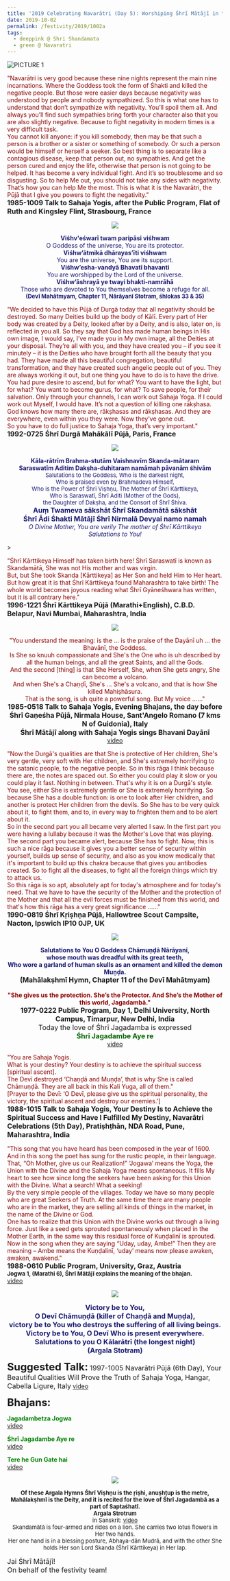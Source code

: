 ```yaml
---
title: '2019 Celebrating Navarātri (Day 5): Worshiping Śhrī Mātājī in the form of Śhrī Skandamātā'
date: 2019-10-02
permalink: /festivity/2019/1002a
tags:
  - deeppink @ Shri Shandamata
  - green @ Navaratri
---
```


![PICTURE 1](/images/image1.png)

<p>
<font color="DarkRed">"Navarātri is very good because these nine nights represent the main nine incarnations. Where the Goddess took the form of Śhakti and killed the negative people. But those were easier days because negativity was understood by people and nobody sympathized. So this is what one has to understand that don’t sympathize with negativity. You’ll spoil them all. And always you’ll find such sympathies bring forth your character also that you are also slightly negative. Because to fight negativity in modern times is a very difficult task.<br>
You cannot kill anyone: if you kill somebody, then may be that such a person is a brother or a sister or something of somebody. Or such a person would be himself or herself a seeker. So best thing is to separate like a contagious disease, keep that person out, no sympathies. And get the person cured and enjoy the life, otherwise that person is not going to be helped. It has become a very individual fight. And it’s so troublesome and so disgusting. So to help Me out, you should not take any sides with negativity. That’s how you can help Me the most. This is what it is the Navarātri, the Pūjā that I give you powers to fight the negativity."</font><br>
<font size="+0"><b>1985-1009 Talk to Sahaja Yogis, after the Public Program, Flat of Ruth and Kingsley Flint, Strasbourg, France</b></font>
</p>

<div style="text-align: center"><img src="/images/image183.png" /></div>

<p style="color:MidNightBlue; text-align:center;">
<b>Viśhv'eśwarī twam paripāsi viśhwam</b><br>
O Goddess of the universe, You are its protector.<br>
<b>Viśhw’ātmikā dhārayas’īti viśhwam</b><br>
You are the universe, You are its support.<br> 
<b>Viśhw’esha-vandyā Bhavatī bhavanti</b><br>
You are worshipped by the Lord of the universe.<br>
<b>Viśhw’āshrayā ye twayi bhakti-namrāhā</b><br> 
Those who are devoted to You themselves become a refuge for all.<br>
<font size="-1"><b>(Devī Mahātmyam, Chapter 11, Nārāyanī Stotram, śhlokas 33 & 35)</b></font>
</p>

<p>
<font color="DarkRed">"We decided to have this Pūjā of Durgā today that all negativity should be destroyed. So many Deities build up the body of Kālī. Every part of Her body was created by a Deity, looked after by a Deity, and is also, later on, is reflected in you all. So they say that God has made human beings in His own image, I would say, I’ve made you in My own image, all the Deities at your disposal. They’re all with you, and they have created you – if you see it minutely – it is the Deities who have brought forth all the beauty that you had. They have made all this beautiful congregation, beautiful transformation, and they have created such angelic people out of you. They are always working it out, but one thing you have to do is to have the drive. You had pure desire to ascend, but for what? You want to have the light, but for what? You want to become gurus, for what? To save people, for their salvation. Only through your channels, I can work out Sahaja Yoga. If I could work out Myself, I would have. It’s not a question of killing one rākṣhasa. God knows how many there are, rākṣhasas and rākṣhasas. And they are everywhere, even within you they were. Now they’ve gone out.<br>
So you have to do full justice to Sahaja Yoga, that’s very important."</font><br>
<font size="+0"><b>1992-0725 Śhrī Durgā Mahākālī Pūjā, Paris, France</b></font>
</p>

<div style="text-align: center"><img src="/images/image184.png" /></div>

<p style="color:MidNightBlue; text-align:center;">
<b>Kāla-rātrīm Brahma-stutām Vaishnavīm Skanda-mātaram<br>
Saraswatīm Aditim Dakṣha-duhitaram namāmah pāvanām śhivām</b><br>
<font size="-1">Salutations to the Goddess, Who is the darkest night,<br> 
Who is praised even by Brahmadeva Himself,<br>
Who is the Power of Śhrī Viṣhṇu, The Mother of Śhrī Kārttikeya,<br>
Who is Saraswatī, Śhrī Aditi (Mother of the Gods),<br>
the Daughter of Dakṣha, and the Consort of Śhrī Śhiva.</font><br>
<font size="+0"><b>Auṃ Twameva sākshāt Śhrī Skandamātā sākshāt<br>
Śhrī Ādi Śhakti Mātājī Śhrī Nirmalā Devyai namo namah</b></font><br>
<i>O Divine Mother, You are verily The mother of Śhrī Kārttikeya<br> 
Salutations to You!</i><br>
</p>>

<p>
<font color="DarkRed">"Śhrī Kārttikeya Himself has taken birth here! Śhrī Saraswatī is known as Skandamātā, She was not His mother and was virgin.<br>
But, but She took Skanda [Kārttikeya] as Her Son and held Him to Her heart. But how great it is that Śhrī Kārttikeya found Maharashtra to take birth! The whole world becomes joyous reading what Śhrī Gyāneśhwara has written, but it is all contrary here."</font><br>
<font size="+0"><b>1996-1221 Śhrī Kārttikeya Pūjā (Marathi+English), C.B.D. Belapur, Navi Mumbai, Maharashtra, India</b></font>
</p>

<div style="text-align: center"><img src="/images/image185.png" /></div>

<p style="text-align:center;">
<font color="DarkRed">"You understand the meaning: is the ... is the praise of the Dayānī uh ... the Bhavānī, the Goddess.<br>
Is She so knuuh compassionate and She's the One who is uh described by all the human beings, and all the great Saints, and all the Gods.<br>
And the second [thing] is that She Herself, She, when She gets angry, She can become a volcano.<br>
And when She's a Chaṇḍī, She's ... She's a volcano, and that is how She killed Mahiṣhāsura.<br>
That is the song, is uh quite a powerful song. But My voice ......"</font><br>
<font size="+0"><b>1985-0518 Talk to Sahaja Yogis, Evening Bhajans, the day before Śhrī Gaṇeśha Pūjā, Nirmala House, Sant'Angelo Romano (7 kms N of Guidonia), Italy</b></font><br>
<font size="+0"><b>Śhrī Mātājī along with Sahaja Yogis sings Bhavani Dayānī</b></font><br>
<a href="https://www.youtube.com/watch?v=vqd4mzk44Qk">video</a><br>
</p>

<p>
<font color="DarkRed">"Now the Durgā's qualities are that She is protective of Her children, She's very gentle, very soft with Her children, and She's extremely horrifying to the satanic people, to the negative people. So in this rāga I think because there are, the notes are spaced out. So either you could play it slow or you could play it fast. Nothing in between. That's why it is on a Durgā's style. You see, either She is extremely gentle or She is extremely horrifying. So because She has a double function: is one to look after Her children, and another is protect Her children from the devils. So She has to be very quick about it, to fight them, and to, in every way to frighten them and to be alert about it.<br> 
So in the second part you all became very alerted I saw. In the first part you were having a lullaby because it was the Mother's Love that was playing. The second part you became alert, because She has to fight. Now, this is such a nice rāga because it gives you a better sense of security within yourself, builds up sense of security, and also as you know medically that it's important to build up this chakra because that gives you antibodies created. So to fight all the diseases, to fight all the foreign things which try to attack us.<br> 
So this rāga is so apt, absolutely apt for today's atmosphere and for today's need. That we have to have the security of the Mother and the protection of the Mother and that all the evil forces must be finished from this world, and that's how this rāga has a very great significance ......"</font><br>
<font size="+0"><b>1990-0819 Śhrī Kṛiṣhṇa Pūjā, Hallowtree Scout Campsite, Nacton, Ipswich IP10 0JP, UK</b></font>
</p>

<div style="text-align: center"><img src="/images/image186.png" /></div>

<p style="text-align:center;">
<font color="MidNightBlue"><b>Salutations to You O Goddess Chāmuṇḍā Nārāyanī,<br>
whose mouth was dreadful with its great teeth,<br>
Who wore a garland of human skulls as an ornament and killed the demon Muṇḍa.</b></font><br>
<font size="+0"><b>(Mahālakṣhmī Hymn, Chapter 11 of the Devī Mahātmyam)</b></font><br>
<br>
<font color="DarkRed"><b>"She gives us the protection. She’s the Protector. And She’s the Mother of this world, Jagadambā."</b></font><br>
<font size="+0"><b>1977-0222 Public Program, Day 1, Delhi University, North Campus, Timarpur, New Delhi, India</b><br>
Today the love of Śhrī Jagadamba is expressed</font><br>
<font size="+0"><font color="DarkGreen"><b>Śhrī Jagadambe Aye re</b></font></font><br>
<a href="https://seven-teams.github.io/Videos_Links.html"> video</a><br>
</p>

<p>
<font color="DarkRed">"You are Sahaja Yogis.<br>
What is your destiny? Your destiny is to achieve the spiritual success [spiritual ascent].<br>
The Devī destroyed ‘Chaṇḍā and Muṇḍa’, that is why She is called Chāmuṇḍā. They are all back in this Kali Yuga, all of them."<br>
[Prayer to the Devī: ‘O Devī, please give us the spiritual personality, the victory, the spiritual ascent and destroy our enemies.']</font><br>
<font size="+0"><b>1988-1015 Talk to Sahaja Yogis, Your Destiny Is to Achieve the Spiritual Success and Have I Fulfilled My Destiny, Navarātri Celebrations (5th Day), Pratiṣhṭhān, NDA Road, Pune, Maharashtra, India</b></font>
</p>

<p>
<font color="DarkRed">"This song that you have heard has been composed in the year of 1600. And in this song the poet has sung for the rustic people, in their language. That, “Oh Mother, give us our Realization!” ‘Jogawa’ means the Yoga, the Union with the Divine and the Sahaja Yoga means spontaneous. It fills My heart to see how since long the seekers have been asking for this Union with the Divine. What a search! What a seeking!<br>
By the very simple people of the villages. Today we have so many people who are great Seekers of Truth. At the same time there are many people who are in the market, they are selling all kinds of things in the market, in the name of the Divine or God.<br>
One has to realize that this Union with the Divine works out through a living force. Just like a seed gets sprouted spontaneously when placed in the Mother Earth, in the same way this residual force of Kuṇḍalinī is sprouted. Now in the song when they are saying “Uday, uday, Ambe!” Then they are meaning – Ambe means the Kuṇḍalinī, ‘uday’ means now please awaken, awaken, awakend."</font><br>
<font size="+0"><b>1988-0610 Public Program, University, Graz, Austria</b></font><br>
<font size="-1"><b>Jogwa 1, (Marathi 6), Śhrī Mātājī explains the meaning of the bhajan.</b></font><br>
<a href="https://www.youtube.com/watch?v=05wpMZ44Sxc">video</a>
</p>

<div style="text-align: center"><img src="/images/image187.png" /></div>

<p style="text-align:center;">
<font size="+0"><font color="MidNightBlue"><b>Victory be to You,<br>
O Devī Chāmuṇḍā (killer of Chaṇḍā and Muṇḍa),<br>
victory be to You who destroys the suffering of all living beings.<br>
Victory be to You, O Devī Who is present everywhere.<br>
Salutations to you O Kālarātrī (the longest night)<br>
(Argala Stotram)</b></font></font>
</p>

<font size="+2"><b>Suggested Talk:</b></font>
<font size="+0">1997-1005 Navarātri Pūjā (6th Day), Your Beautiful Qualities Will Prove the Truth of Sahaja Yoga, Hangar, Cabella Ligure, Italy</font>
<a href="https://www.youtube.com/watch?v=dugylWpq0eE"> video</a><br>

<font size="+2"><b>Bhajans:</b></font>

<p>
<font color="green"><b>Jagadambetza Jogwa</b></font><br>
<a href="https://www.youtube.com/watch?v=XhrbN6oyXGA"> video</a><br>
</p>

<p>
<font color="green"><b>Śhrī Jagadambe Aye re</b></font><br>
<a href="https://seven-teams.github.io/Videos_Links.html">video</a>
</p>

<p>
<font color="green"><b>Tere he Gun Gate hai</b></font><br>
<a href="https://seven-teams.github.io/Videos_Links.html">video</a>
</p>

<div style="text-align: center"><img src="/images/image188.png" /></div>

<p style="text-align:center;">
<font size="-1"><b>Of these Argala Hymns Śhrī Viṣhṇu is the ṛiṣhi, anuṣhṭup is the metre,<br>
Mahālakṣhmī is the Deity, and it is recited for the love of Śhrī Jagadambā as a part of Saptaśhatī.</b><br>
<b>Argala Strotrum</b><br>
in Sanskrit: <a href="https://www.youtube.com/watch?v=lVgW5k89t44">video</a><br>
Skandamātā is four-armed and rides on a lion. She carries two lotus flowers in Her two hands.<br> 
Her one hand is in a blessing posture, Abhaya-dān Mudrā, and with the other She holds Her son Lord Skanda (Śhrī Kārttikeya) in Her lap.</font>
</p>

<p>
<font size="+0">Jai Śhrī Mātājī!<br>
On behalf of the festivity team!</font>
</p>